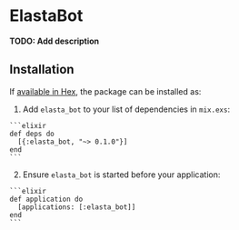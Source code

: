 # ElastaBot

**TODO: Add description**

## Installation

If [available in Hex](https://hex.pm/docs/publish), the package can be installed as:

  1. Add `elasta_bot` to your list of dependencies in `mix.exs`:

    ```elixir
    def deps do
      [{:elasta_bot, "~> 0.1.0"}]
    end
    ```

  2. Ensure `elasta_bot` is started before your application:

    ```elixir
    def application do
      [applications: [:elasta_bot]]
    end
    ```

